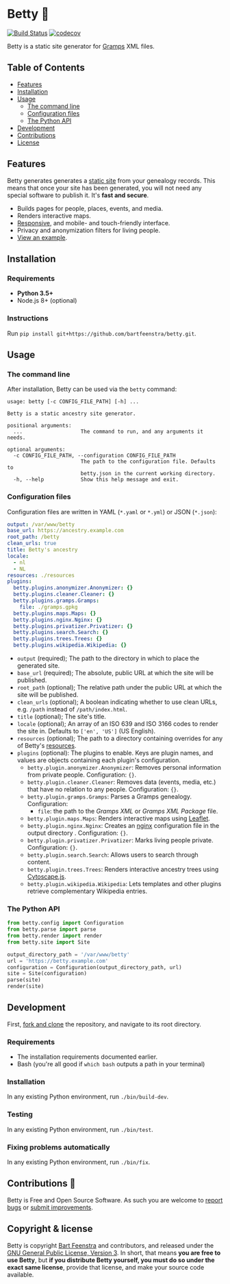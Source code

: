 # Betty 👵

[![Build Status](https://travis-ci.org/bartfeenstra/betty.svg?branch=master)](https://travis-ci.org/bartfeenstra/betty) [![codecov](https://codecov.io/gh/bartfeenstra/betty/branch/master/graph/badge.svg)](https://codecov.io/gh/bartfeenstra/betty)

Betty is a static site generator for [Gramps](https://gramps-project.org/) XML files.

## Table of Contents

- [Features](#features)
- [Installation](#installation)
- [Usage](#usage)
  - [The command line](#the-command-line)
  - [Configuration files](#configuration-files)
  - [The Python API](#the-python-api)
- [Development](#development)
- [Contributions](#contributions)
- [License](#license)
## Features
Betty generates generates a [static site](https://en.wikipedia.org/wiki/Static_web_page) from your genealogy records.
This means that once your site has been generated, you will not need any special software to publish it. It's **fast and
secure**.
- Builds pages for people, places, events, and media.
- Renders interactive maps.
- [Responsive](https://en.wikipedia.org/wiki/Responsive_web_design), and mobile- and touch-friendly interface.
- Privacy and anonymization filters for living people.
- [View an example](https://ancestry.bartfeenstra.com/).

## Installation

### Requirements
- **Python 3.5+**
- Node.js 8+ (optional)

### Instructions
Run `pip install git+https://github.com/bartfeenstra/betty.git`.

## Usage

### The command line
After installation, Betty can be used via the `betty` command:
```
usage: betty [-c CONFIG_FILE_PATH] [-h] ...

Betty is a static ancestry site generator.

positional arguments:
  ...                   The command to run, and any arguments it needs.

optional arguments:
  -c CONFIG_FILE_PATH, --configuration CONFIG_FILE_PATH
                        The path to the configuration file. Defaults to
                        betty.json in the current working directory.
  -h, --help            Show this help message and exit.
```

### Configuration files
Configuration files are written in YAML (`*.yaml` or `*.yml`) or JSON (`*.json`):
```yaml
output: /var/www/betty
base_url: https://ancestry.example.com
root_path: /betty
clean_urls: true
title: Betty's ancestry
locale:
  - nl
  - NL
resources: ./resources
plugins:
  betty.plugins.anonymizer.Anonymizer: {}
  betty.plugins.cleaner.Cleaner: {}
  betty.plugins.gramps.Gramps:
    file: ./gramps.gpkg
  betty.plugins.maps.Maps: {}
  betty.plugins.nginx.Nginx: {}
  betty.plugins.privatizer.Privatizer: {}
  betty.plugins.search.Search: {}
  betty.plugins.trees.Trees: {}
  betty.plugins.wikipedia.Wikipedia: {}
```
- `output` (required); The path to the directory in which to place the generated site.
- `base_url` (required); The absolute, public URL at which the site will be published.
- `root_path` (optional); The relative path under the public URL at which the site will be published.
- `clean_urls` (optional); A boolean indicating whether to use clean URLs, e.g. `/path` instead of `/path/index.html`.
- `title` (optional); The site's title.
- `locale` (optional); An array of an ISO 639 and ISO 3166 codes to render the site in. Defaults to `['en', 'US']` (US English).
- `resources` (optional); The path to a directory containing overrides for any of Betty's [resources](./betty/resources).
- `plugins` (optional): The plugins to enable. Keys are plugin names, and values are objects containing each plugin's configuration.
    - `betty.plugin.anonymizer.Anonymizer`: Removes personal information from private people. Configuration: `{}`.
    - `betty.plugin.cleaner.Cleaner`: Removes data (events, media, etc.) that have no relation to any people. Configuration: `{}`.
    - `betty.plugin.gramps.Gramps`: Parses a Gramps genealogy. Configuration:
        - `file`: the path to the *Gramps XML* or *Gramps XML Package* file.
    - `betty.plugin.maps.Maps`: Renders interactive maps using [Leaflet](https://leafletjs.com/).
    - `betty.plugin.nginx.Nginx`: Creates an [nginx](https://nginx.org) configuration file in the output directory . Configuration: `{}`.
    - `betty.plugin.privatizer.Privatizer`: Marks living people private. Configuration: `{}`.
    - `betty.plugin.search.Search`: Allows users to search through content.
    - `betty.plugin.trees.Trees`: Renders interactive ancestry trees using [Cytoscape.js](http://js.cytoscape.org/).
    - `betty.plugin.wikipedia.Wikipedia`: Lets templates and other plugins retrieve complementary Wikipedia entries.

### The Python API
```python
from betty.config import Configuration
from betty.parse import parse
from betty.render import render
from betty.site import Site

output_directory_path = '/var/www/betty'
url = 'https://betty.example.com'
configuration = Configuration(output_directory_path, url)
site = Site(configuration)
parse(site)
render(site)

```

## Development
First, [fork and clone](https://guides.github.com/activities/forking/) the repository, and navigate to its root directory.

### Requirements
- The installation requirements documented earlier.
- Bash (you're all good if `which bash` outputs a path in your terminal)

### Installation
In any existing Python environment, run `./bin/build-dev`.

### Testing
In any existing Python environment, run `./bin/test`.

### Fixing problems automatically
In any existing Python environment, run `./bin/fix`.

## Contributions 🥳
Betty is Free and Open Source Software. As such you are welcome to
[report bugs](https://github.com/bartfeenstra/betty/issues) or
[submit improvements](https://github.com/bartfeenstra/betty/pulls).

## Copyright & license
Betty is copyright [Bart Feenstra](https://twitter.com/BartFeenstra/) and contributors, and released under the
[GNU General Public License, Version 3](./LICENSE.txt). In short, that means **you are free to use Betty**, but **if you
distribute Betty yourself, you must do so under the exact same license**, provide that license, and make your source
code available. 

